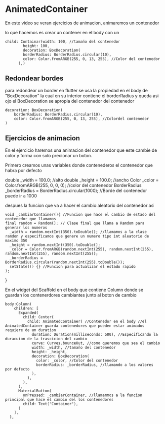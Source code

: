 # AnimatedContainer

En este video se veran ejercicios de animacion, animaremos un contenedor

lo que hacemos es crear un contener en el body con un 
    
    child: Containar(width: 100, //tamaño del contenedor
            height: 100, 
            decoration: BoxDecoration(
            borderRadius: BorderRadius.circular(10),
            color: Color.fromARGB(255, 0, 13, 255), //Color del contenedor
          ),)

## Redondear bordes

para redondear un border en flutter se usa la propiedad en el body de "BoxDecoration" la cual en su interior contiene el borderRadius y queda asi ojo el BoxDecoration se apropia del contenedor del contenedor

    decoration: BoxDecoration(
        borderRadius: BorderRadius.circular(10),
        color: Color.fromARGB(255, 0, 13, 255), //Colordel contenedor
    )

## Ejercicios de animacion 

En el ejercicio haremos una animacion del contenedor que este cambie de color y forma con solo precionar un boton.

Primero creamos unas variables donde contenederos el contenedor que habra por defecto
    
  double _width = 100.0; //alto
  double _height = 100.0; //ancho
  Color _color = Color.fromARGB(255, 0, 0, 0); //color del contenedor 
  BorderRadius _borderRadius = BorderRadius.circular(1000); //Borde del contenedor puede ir a 1000

despues la funcion que va a hacer el cambio aleatorio del contenedor asi

    void _cambiarContainer(){ //Funcion que hace el cambio de estado del contenedor que llamamos 
    final random = Random(); // Clase final que llama a Ramdom para generar los numeros 
      _width = random.nextInt(350).toDouble(); //llamamos a la clase ramdon y especificamos que genere un numero tipo int aleatorio de maximo 350 
      _height = random.nextInt(350).toDouble();
      _color = Color.fromARGB(random.nextInt(255), random.nextInt(255), random.nextInt(255), random.nextInt(255));
      _borderRadius = BorderRadius.circular(random.nextInt(255).toDouble());
      setState(() {} //Funcion para actualizar el estado rapido
    );
  }

En el widget del Scaffold en el body que contiene Column donde se guardan los contenerdores cambiantes junto al boton de cambio

    body:Column(
        children: [
          Expanded(
            child: Center(
              child: AnimatedContainer( //Contenedor en el body //el AnimatedContainer guarda contenedores que pueden estar animados requiere de un duration
                duration: Duration(milliseconds: 500), //Especificando la duracuion de la trascicion del cambio 
                curve: Curves.bounceOut, //como queremos que sea el cambio 
                width: _width, //tamaño del contenedor
                height: _height, 
                decoration: BoxDecoration(
                  color: _color, //Color del contenedor
                  borderRadius: _borderRadius, //llamando a los valores por defecto 
                ),
              ),
            ),
          ),
          MaterialButton( 
            onPressed: _cambiarContainer, //llamammos a la funcion principal que hace el cambio del los contenedores
            child: Text("Container"),
          )
        ],
      ),


